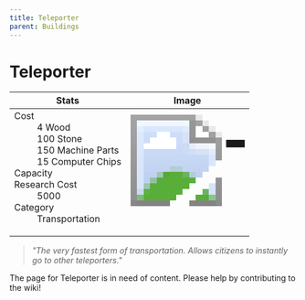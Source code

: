```yaml
---
title: Teleporter
parent: Buildings
---
```

# Teleporter

[//]: # (Pre-generated content)
<table><thead><tr><th>Stats</th><th>Image</th></tr></thead><tbody><tr><td><dl><dt>Cost</dt><dd>4 Wood<br>100 Stone<br>150 Machine Parts<br>15 Computer Chips</dd><dt>Capacity</dt><dd></dd><dt>Research Cost</dt><dd>5000</dd><dt>Category</dt><dd>Transportation</dd></dl></td><td><style>.building-image {width: 200px;height: 200px;overflow: hidden;position: relative;}.building-image img {image-rendering: pixelated;object-fit: none;transform: scale(10);transform-origin: left top;position: absolute;left: 0;top: 0;}</style><div class="building-image"><img style="object-position: -46px -1042px;" src="https://tfe2-wiki.github.io/assets/sprites.png" alt="Teleporter Back"><img style="object-position: -24px -1042px;" src="https://tfe2-wiki.github.io/assets/sprites.png" alt="Teleporter"></div></td></tr></tbody></table><blockquote><i>"The very fastest form of transportation. Allows citizens to instantly go to other teleporters."</i></blockquote>

The page for Teleporter is in need of content. Please help by contributing to the wiki!
